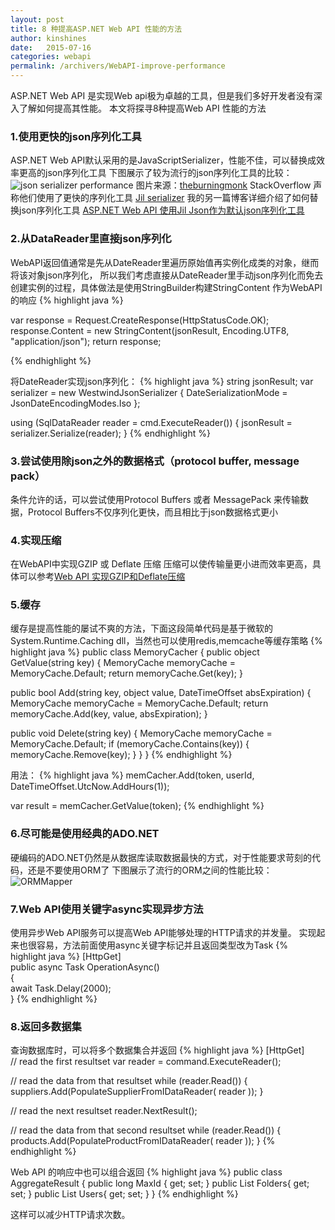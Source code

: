 ```yaml
---
layout: post
title: 8 种提高ASP.NET Web API 性能的方法
author: kinshines
date:   2015-07-16
categories: webapi
permalink: /archivers/WebAPI-improve-performance
---
```


<p class="lead"> ASP.NET Web API 是实现Web api极为卓越的工具，但是我们多好开发者没有深入了解如何提高其性能。
本文将探寻8种提高Web API 性能的方法</p>

### 1.使用更快的json序列化工具
ASP.NET Web API默认采用的是JavaScriptSerializer，性能不佳，可以替换成效率更高的json序列化工具
下图展示了较为流行的json序列化工具的比较：
![json serializer performance](http://blog.developers.ba/wp-content/uploads/2014/07/SerializerPerformanceGraf_thumb.png)
图片来源：[theburningmonk](http://theburningmonk.com/2014/06/json-and-binary-serializers-benchmarks-updated/)
StackOverflow 声称他们使用了更快的序列化工具 [Jil serializer](https://github.com/kevin-montrose/Jil)
我的另一篇博客详细介绍了如何替换json序列化工具 [ASP.NET Web API 使用Jil Json作为默认json序列化工具](https://kinshines.github.io/archivers/WebAPI-JilJson)

### 2.从DataReader里直接json序列化
WebAPI返回值通常是先从DateReader里遍历原始值再实例化成类的对象，继而将该对象json序列化，
所以我们考虑直接从DateReader里手动json序列化而免去创建实例的过程，具体做法是使用StringBuilder构建StringContent
作为WebAPI的响应
{% highlight java %}

var response = Request.CreateResponse(HttpStatusCode.OK);
response.Content = new StringContent(jsonResult, Encoding.UTF8, "application/json");
return response;

{% endhighlight %}

将DateReader实现json序列化：
{% highlight java %}
string jsonResult;
var serializer = new WestwindJsonSerializer
{
     DateSerializationMode = JsonDateEncodingModes.Iso
};
 
using (SqlDataReader reader = cmd.ExecuteReader())
{ 
     jsonResult = serializer.Serialize(reader);
}
{% endhighlight %}

### 3.尝试使用除json之外的数据格式（protocol buffer, message pack）
条件允许的话，可以尝试使用Protocol Buffers 或者 MessagePack 来传输数据，Protocol Buffers不仅序列化更快，而且相比于json数据格式更小

### 4.实现压缩
在WebAPI中实现GZIP 或 Deflate 压缩
压缩可以使传输量更小进而效率更高，具体可以参考[Web API 实现GZIP和Deflate压缩](https://kinshines.github.io/archivers/WebAPI-GZip-Compression)

### 5.缓存
缓存是提高性能的屡试不爽的方法，下面这段简单代码是基于微软的System.Runtime.Caching dll，当然也可以使用redis,memcache等缓存策略
{% highlight java %}
public class MemoryCacher
{
  public object GetValue(string key)
  {
    MemoryCache memoryCache = MemoryCache.Default;
    return memoryCache.Get(key);
  }
 
  public bool Add(string key, object value, DateTimeOffset absExpiration)
  {
    MemoryCache memoryCache = MemoryCache.Default;
    return memoryCache.Add(key, value, absExpiration);
  }
 
  public void Delete(string key)
  {
    MemoryCache memoryCache = MemoryCache.Default;
    if (memoryCache.Contains(key))
    {
       memoryCache.Remove(key);
    }
  }
}
{% endhighlight %}

用法：
{% highlight java %}
memCacher.Add(token, userId, DateTimeOffset.UtcNow.AddHours(1));

var result = memCacher.GetValue(token);
{% endhighlight %}

### 6.尽可能是使用经典的ADO.NET
硬编码的ADO.NET仍然是从数据库读取数据最快的方式，对于性能要求苛刻的代码，还是不要使用ORM了
下图展示了流行的ORM之间的性能比较：
![ORMMapper](http://blog.developers.ba/wp-content/uploads/2014/07/ORMMapper_thumb.png)

### 7.Web API使用关键字async实现异步方法
使用异步Web API服务可以提高Web API能够处理的HTTP请求的并发量。
实现起来也很容易，方法前面使用async关键字标记并且返回类型改为Task
{% highlight java %}
[HttpGet]  
public async Task OperationAsync()  
{   
    await Task.Delay(2000);  
}
{% endhighlight %}

### 8.返回多数据集
查询数据库时，可以将多个数据集合并返回
{% highlight java %}
[HttpGet]  
// read the first resultset 
var reader = command.ExecuteReader(); 
 
// read the data from that resultset 
while (reader.Read()) 
{ 
    suppliers.Add(PopulateSupplierFromIDataReader( reader )); 
} 
 
// read the next resultset 
reader.NextResult(); 
 
// read the data from that second resultset 
while (reader.Read()) 
{ 
    products.Add(PopulateProductFromIDataReader( reader )); 
}
{% endhighlight %}

Web API 的响应中也可以组合返回
{% highlight java %}
public class AggregateResult
{
     public long MaxId { get; set; }
     public List<Folder> Folders{ get; set; }
     public List<User>  Users{ get; set; }
}
{% endhighlight %}

这样可以减少HTTP请求次数。